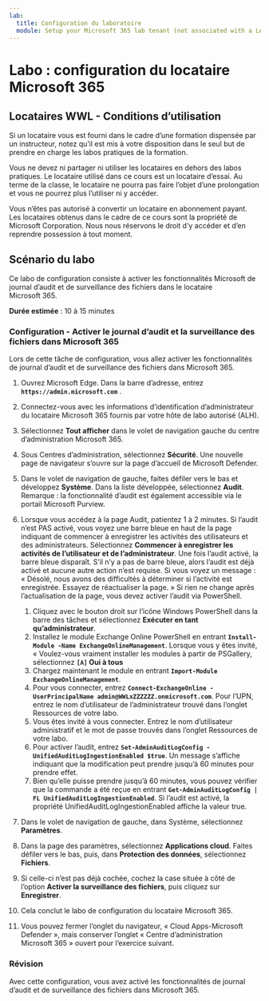 ```yaml
---
lab:
  title: Configuration du laboratoire
  module: Setup your Microsoft 365 lab tenant (not associated with a Learn module)
---
```


# Labo : configuration du locataire Microsoft 365

## Locataires WWL - Conditions d’utilisation
Si un locataire vous est fourni dans le cadre d’une formation dispensée par un instructeur, notez qu’il est mis à votre disposition dans le seul but de prendre en charge les labos pratiques de la formation.

Vous ne devez ni partager ni utiliser les locataires en dehors des labos pratiques. Le locataire utilisé dans ce cours est un locataire d’essai. Au terme de la classe, le locataire ne pourra pas faire l’objet d’une prolongation et vous ne pourrez plus l’utiliser ni y accéder.

Vous n’êtes pas autorisé à convertir un locataire en abonnement payant. Les locataires obtenus dans le cadre de ce cours sont la propriété de Microsoft Corporation. Nous nous réservons le droit d’y accéder et d’en reprendre possession à tout moment.

## Scénario du labo

Ce labo de configuration consiste à activer les fonctionnalités Microsoft de journal d’audit et de surveillance des fichiers dans le locataire Microsoft 365.

**Durée estimée** : 10 à 15 minutes

### Configuration - Activer le journal d’audit et la surveillance des fichiers dans Microsoft 365

Lors de cette tâche de configuration, vous allez activer les fonctionnalités de journal d’audit et de surveillance des fichiers dans Microsoft 365.  

1. Ouvrez Microsoft Edge. Dans la barre d’adresse, entrez **`https://admin.microsoft.com`** .

1. Connectez-vous avec les informations d’identification d’administrateur du locataire Microsoft 365 fournis par votre hôte de labo autorisé (ALH).

1. Sélectionnez **Tout afficher** dans le volet de navigation gauche du centre d’administration Microsoft 365.

1. Sous Centres d’administration, sélectionnez **Sécurité**.  Une nouvelle page de navigateur s’ouvre sur la page d’accueil de Microsoft Defender.

1. Dans le volet de navigation de gauche, faites défiler vers le bas et développez **Système**.  Dans la liste développée, sélectionnez **Audit**.  Remarque : la fonctionnalité d’audit est également accessible via le portail Microsoft Purview.

1. Lorsque vous accédez à la page Audit, patientez 1 à 2 minutes.  Si l’audit n’est PAS activé, vous voyez une barre bleue en haut de la page indiquant de commencer à enregistrer les activités des utilisateurs et des administrateurs.  Sélectionnez **Commencer à enregistrer les activités de l’utilisateur et de l’administrateur**.  Une fois l’audit activé, la barre bleue disparaît.  S’il n’y a pas de barre bleue, alors l’audit est déjà activé et aucune autre action n’est requise.  Si vous voyez un message : « Désolé, nous avons des difficultés à déterminer si l’activité est enregistrée. Essayez de réactualiser la page. » Si rien ne change après l’actualisation de la page, vous devez activer l’audit via PowerShell.
    1. Cliquez avec le bouton droit sur l’icône Windows PowerShell dans la barre des tâches et sélectionnez **Exécuter en tant qu’administrateur**.
    1. Installez le module Exchange Online PowerShell en entrant **`Install-Module -Name ExchangeOnlineManagement`**.  Lorsque vous y êtes invité, « Voulez-vous vraiment installer les modules à partir de PSGallery, sélectionnez **`[A]` Oui à tous**
    1. Chargez maintenant le module en entrant **`Import-Module ExchangeOnlineManagement`**.
    1. Pour vous connecter, entrez **`Connect-ExchangeOnline -UserPrincipalName admin@WWLxZZZZZZ.onmicrosoft.com`**.  Pour l’UPN, entrez le nom d’utilisateur de l’administrateur trouvé dans l’onglet Ressources de votre labo.
    1. Vous êtes invité à vous connecter.  Entrez le nom d’utilisateur administratif et le mot de passe trouvés dans l’onglet Ressources de votre labo.
    1. Pour activer l’audit, entrez **`Set-AdminAuditLogConfig -UnifiedAuditLogIngestionEnabled $true`**. Un message s’affiche indiquant que la modification peut prendre jusqu’à 60 minutes pour prendre effet.
    1. Bien qu’elle puisse prendre jusqu’à 60 minutes, vous pouvez vérifier que la commande a été reçue en entrant **`Get-AdminAuditLogConfig | FL UnifiedAuditLogIngestionEnabled`**.  Si l’audit est activé, la propriété UnifiedAuditLogIngestionEnabled affiche la valeur true.

1. Dans le volet de navigation de gauche, dans Système, sélectionnez **Paramètres**.

1. Dans la page des paramètres, sélectionnez **Applications cloud**.   Faites défiler vers le bas, puis, dans **Protection des données**, sélectionnez **Fichiers**.

1. Si celle-ci n’est pas déjà cochée, cochez la case située à côté de l’option **Activer la surveillance des fichiers**, puis cliquez sur **Enregistrer**.  

1. Cela conclut le labo de configuration du locataire Microsoft 365.
1. Vous pouvez fermer l’onglet du navigateur, « Cloud Apps-Microsoft Defender », mais conserver l’onglet « Centre d’administration Microsoft 365 » ouvert pour l’exercice suivant.

### Révision

Avec cette configuration, vous avez activé les fonctionnalités de journal d’audit et de surveillance des fichiers dans Microsoft 365.
